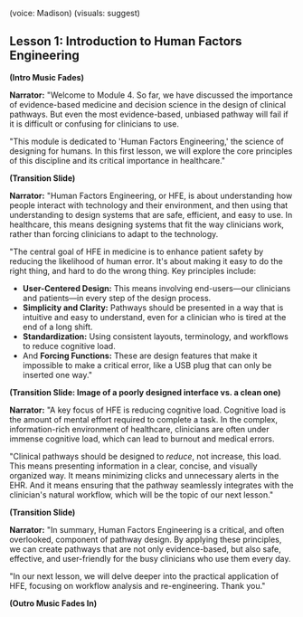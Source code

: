 (voice: Madison)
(visuals: suggest)

## Lesson 1: Introduction to Human Factors Engineering

**(Intro Music Fades)**

**Narrator:** "Welcome to Module 4. So far, we have discussed the importance of evidence-based medicine and decision science in the design of clinical pathways. But even the most evidence-based, unbiased pathway will fail if it is difficult or confusing for clinicians to use.

"This module is dedicated to 'Human Factors Engineering,' the science of designing for humans. In this first lesson, we will explore the core principles of this discipline and its critical importance in healthcare."

**(Transition Slide)**

**Narrator:** "Human Factors Engineering, or HFE, is about understanding how people interact with technology and their environment, and then using that understanding to design systems that are safe, efficient, and easy to use. In healthcare, this means designing systems that fit the way clinicians work, rather than forcing clinicians to adapt to the technology.

"The central goal of HFE in medicine is to enhance patient safety by reducing the likelihood of human error. It's about making it easy to do the right thing, and hard to do the wrong thing. Key principles include:
*   **User-Centered Design:** This means involving end-users—our clinicians and patients—in every step of the design process.
*   **Simplicity and Clarity:** Pathways should be presented in a way that is intuitive and easy to understand, even for a clinician who is tired at the end of a long shift.
*   **Standardization:** Using consistent layouts, terminology, and workflows to reduce cognitive load.
*   And **Forcing Functions:** These are design features that make it impossible to make a critical error, like a USB plug that can only be inserted one way."

**(Transition Slide: Image of a poorly designed interface vs. a clean one)**

**Narrator:** "A key focus of HFE is reducing cognitive load. Cognitive load is the amount of mental effort required to complete a task. In the complex, information-rich environment of healthcare, clinicians are often under immense cognitive load, which can lead to burnout and medical errors.

"Clinical pathways should be designed to *reduce*, not increase, this load. This means presenting information in a clear, concise, and visually organized way. It means minimizing clicks and unnecessary alerts in the EHR. And it means ensuring that the pathway seamlessly integrates with the clinician's natural workflow, which will be the topic of our next lesson."

**(Transition Slide)**

**Narrator:** "In summary, Human Factors Engineering is a critical, and often overlooked, component of pathway design. By applying these principles, we can create pathways that are not only evidence-based, but also safe, effective, and user-friendly for the busy clinicians who use them every day.

"In our next lesson, we will delve deeper into the practical application of HFE, focusing on workflow analysis and re-engineering. Thank you."

**(Outro Music Fades In)**
